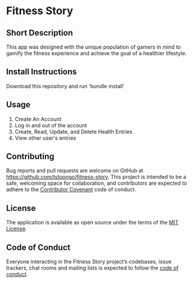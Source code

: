 
# Fitness Story

## Short Description

This app was designed with the unique population of gamers in mind to gamify the fitness experience and achieve the goal of a healthier lifestyle.

## Install Instructions

Download this repository and run 'bundle install'

## Usage

1. Create An Account
2. Log in and out of the account
3. Create, Read, Update, and Delete Health Entries
4. View other user's entries

## Contributing

Bug reports and pull requests are welcome on GitHub at https://github.com/tstopngo/fitness-story. This project is intended to be a safe, welcoming space for collaboration, and contributors are expected to adhere to the [Contributor Covenant](http://contributor-covenant.org) code of conduct.

## License

The application is available as open source under the terms of the [MIT License](https://opensource.org/licenses/MIT).

## Code of Conduct

Everyone interacting in the Fitness Story project’s codebases, issue trackers, chat rooms and mailing lists is expected to follow the [code of conduct](https://github.com/tstopngo/fitness-story/blob/master/CODE_OF_CONDUCT.md).
